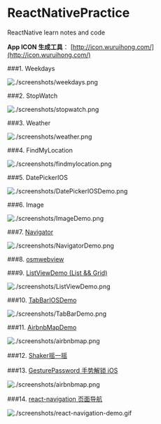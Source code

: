 ReactNativePractice
===
ReactNative learn notes and code

**App ICON 生成工具**： [http://icon.wuruihong.com/](http://icon.wuruihong.com/)

###1. Weekdays

![./screenshots/weekdays.png](./screenshots/weekdays.png)

###2. StopWatch

![./screenshots/stopwatch.png](./screenshots/stopwatch.png)

###3. Weather

![./screenshots/weather.png](./screenshots/weather.png)

###4. FindMyLocation

![./screenshots/findmylocation.png](./screenshots/findmylocation.png)

###5. DatePickerIOS

![./screenshots/DatePickerIOSDemo.png](./screenshots/DatePickerIOSDemo.png)

###6. Image

![./screenshots/ImageDemo.png](./screenshots/ImageDemo.png)

###7. [Navigator](./NavigatorDemo)

![./screenshots/NavigatorDemo.png](./screenshots/NavigatorDemo.png)

###8. [osmwebview](./osmwebview)

###9. [ListViewDemo (List && Grid)](./ListViewDemo)

![./screenshots/ListViewDemo.png](./screenshots/ListViewDemo.png)

###10. [TabBarIOSDemo](./TabBarIOSDemo)

![./screenshots/TabBarDemo.png](./screenshots/TabBarDemo.png)

###11. [AirbnbMapDemo](./AirbnbMapDemo)

![./screenshots/airbnbmap.png](./screenshots/airbnbmap.png)

###12. [Shaker摇一摇](./Shaker)

###13. [GesturePassword 手势解锁 iOS](./GesturePassword)

![./screenshots/airbnbmap.png](https://github.com/Spikef/react-native-gesture-password/raw/master/screenshot.gif)

###14. [react-navigation 页面导航](./ReactNavigationDemo)

![./screenshots/react-navigation-demo.gif](./screenshots/react-navigation-demo.gif)
